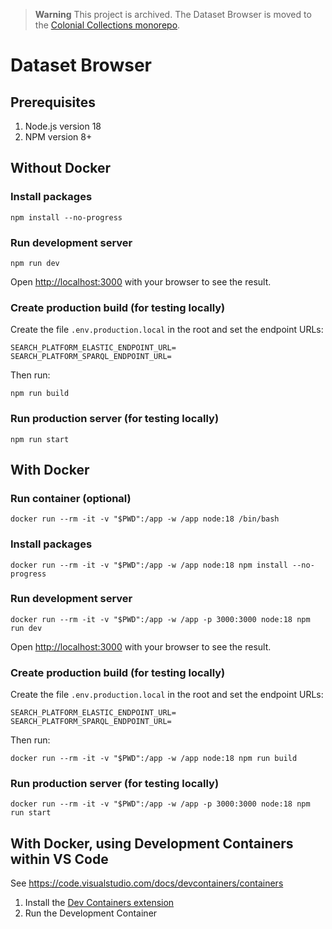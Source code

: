> **Warning**
> This project is archived. The Dataset Browser is moved to the [Colonial Collections monorepo](https://github.com/colonial-heritage/dataset-browser).

# Dataset Browser

## Prerequisites

1. Node.js version 18
1. NPM version 8+

## Without Docker

### Install packages

    npm install --no-progress

### Run development server

    npm run dev

Open [http://localhost:3000](http://localhost:3000) with your browser to see the result.

### Create production build (for testing locally)

Create the file `.env.production.local` in the root and set the endpoint URLs:

    SEARCH_PLATFORM_ELASTIC_ENDPOINT_URL=
    SEARCH_PLATFORM_SPARQL_ENDPOINT_URL=

Then run:

    npm run build

### Run production server (for testing locally)

    npm run start

## With Docker

### Run container (optional)

    docker run --rm -it -v "$PWD":/app -w /app node:18 /bin/bash

### Install packages

    docker run --rm -it -v "$PWD":/app -w /app node:18 npm install --no-progress

### Run development server

    docker run --rm -it -v "$PWD":/app -w /app -p 3000:3000 node:18 npm run dev

Open [http://localhost:3000](http://localhost:3000) with your browser to see the result.

### Create production build (for testing locally)

Create the file `.env.production.local` in the root and set the endpoint URLs:

    SEARCH_PLATFORM_ELASTIC_ENDPOINT_URL=
    SEARCH_PLATFORM_SPARQL_ENDPOINT_URL=

Then run:

    docker run --rm -it -v "$PWD":/app -w /app node:18 npm run build

### Run production server (for testing locally)

    docker run --rm -it -v "$PWD":/app -w /app -p 3000:3000 node:18 npm run start

## With Docker, using Development Containers within VS Code

See https://code.visualstudio.com/docs/devcontainers/containers

1. Install the [Dev Containers extension](https://code.visualstudio.com/docs/devcontainers/tutorial#_install-the-extension)
2. Run the Development Container
